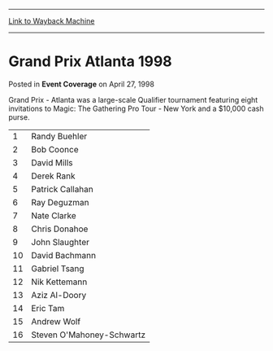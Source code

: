 
---
[Link to Wayback Machine](https://web.archive.org/web/20160228032258/http://magic.wizards.com/en/events/coverage/gpatl98)

[_metadata_:description]:- "Grand Prix - Atlanta was a large-scale Qualifier tournament featuring eight invitations to Magic: The Gathering Pro Tour - New York and a $10,000 cash purse."
[_metadata_:generator]:- "Drupal 7 (http://drupal.org)"
[_metadata_:node]:- "940061"
[_metadata_:publish_date]:- "1998-04-27"
[_metadata_:source]:- "div-main-content"
[_metadata_:title]:- "Grand Prix Atlanta 1998"
[_metadata_:wayback_capture_timestamp]:- "2016-02-28 03:22:58"
[_metadata_:wayback_raw_url]:- "https://web.archive.org/web/20160228032258id_/http://magic.wizards.com/en/events/coverage/gpatl98"
[_metadata_:wayback_url]:- "http://magic.wizards.com/en/events/coverage/gpatl98"
---


Grand Prix Atlanta 1998
=======================



 Posted in **Event Coverage**
 on April 27, 1998 










Grand Prix - Atlanta was a large-scale Qualifier tournament featuring eight invitations to Magic: The Gathering Pro Tour - New York and a $10,000 cash purse.




|  |  |
| --- | --- |
| 1 | Randy Buehler |
| 2 | Bob Coonce |
| 3 | David Mills |
| 4 | Derek Rank |
| 5 | Patrick Callahan |
| 6 | Ray Deguzman |
| 7 | Nate Clarke |
| 8 | Chris Donahoe |
| 9 | John Slaughter |
| 10 | David Bachmann |
| 11 | Gabriel Tsang |
| 12 | Nik Kettemann |
| 13 | Aziz Al-Doory |
| 14 | Eric Tam |
| 15 | Andrew Wolf |
| 16 | Steven O'Mahoney-Schwartz |







